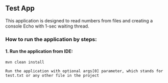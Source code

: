 ## Test App

This application is designed to read numbers from files and creating a console Echo with 1-sec waiting thread.

### How to run the application by steps:

#### 1. Run the application from IDE:
   ```
   mvn clean install
   
   Run the application with optional args[0] parameter, which stands for test.txt or any other file in the project
   ```